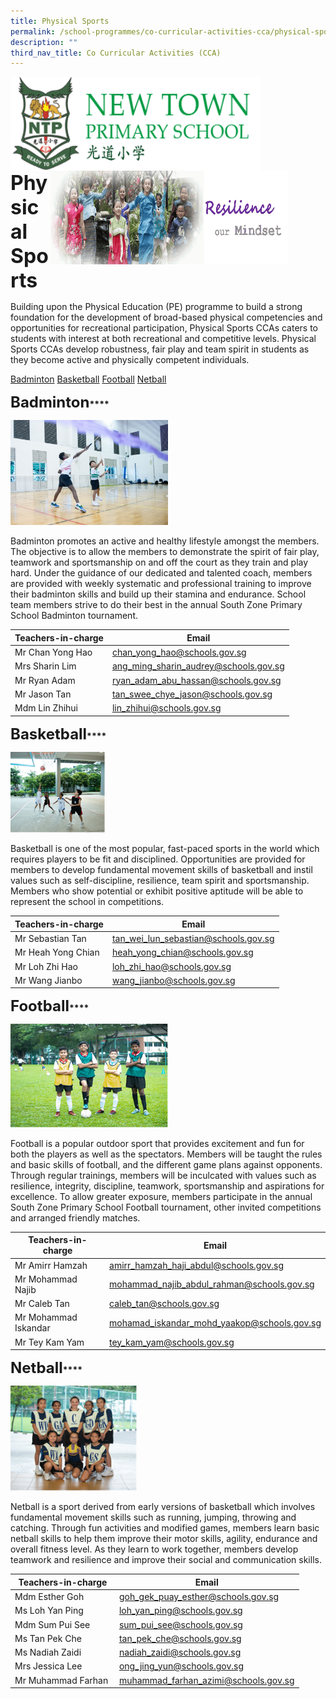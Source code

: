 ```yaml
---
title: Physical Sports
permalink: /school-programmes/co-curricular-activities-cca/physical-sports
description: ""
third_nav_title: Co Curricular Activities (CCA)
---
```

<img src="/images/logosub.png" style="width:400px;height:150px;margin-left:0px;" align = "left">

<img src="/images/Header%20GIF.gif" style="width:380px;height:150px;margin-right:60px;" align = "right">
<br><br><br><br><br><br>

**<font size=6>Physical Sports</font>**

Building upon the Physical Education (PE) programme to build a strong foundation for the development of broad-based physical competencies and opportunities for recreational participation, Physical Sports CCAs caters to students with interest at both recreational and competitive levels. Physical Sports CCAs develop robustness, fair play and team spirit in students as they become active and physically competent individuals.

[Badminton](#Badminton)
[Basketball](#Basketball)
[Football](#Football)
[Netball](#Netball)


**<font size=5>Badminton</font>****<a name="Badminton"></a>**

<img src="/images/School%20Programmes/Physical%20Sports%201.jpg"  
     style="width:50%">

Badminton promotes an active and healthy lifestyle amongst the members. The objective is to allow the members to demonstrate the spirit of fair play, teamwork and sportsmanship on and off the court as they train and play hard. Under the guidance of our dedicated and talented coach, members are provided with weekly systematic and professional training to improve their badminton skills and build up their stamina and endurance. School team members strive to do their best in the annual South Zone Primary School Badminton tournament.  
  

| Teachers-in-charge | Email |
| --- | --- |
| Mr Chan Yong Hao | [chan\_yong\_hao@schools.gov.sg](mailto:chan_yong_hao@schools.gov.sg) |
| Mrs Sharin Lim | [ang\_ming\_sharin\_audrey@schools.gov.sg](mailto:ang_ming_sharin_audrey@schools.gov.sg) |
| Mr Ryan Adam | [ryan\_adam\_abu\_hassan@schools.gov.sg](mailto:ryan_adam_abu_hassan@schools.gov.sg) |
| Mr Jason Tan | [tan\_swee\_chye\_jason@schools.gov.sg](mailto:tan_swee_chye_jason@schools.gov.sg) |
| Mdm Lin Zhihui | [lin\_zhihui@schools.gov.sg](mailto:lin_zhihui@schools.gov.sg) |

**<font size=5>Basketball</font>****<a name="Basketball"></a>**

<img src="/images/School%20Programmes/Physical%20Sports%202.png"  
     style="width:30%">

Basketball is one of the most popular, fast-paced sports in the world which requires players to be fit and disciplined. Opportunities are provided for members to develop fundamental movement skills of basketball and instil values such as self-discipline, resilience, team spirit and sportsmanship. Members who show potential or exhibit positive aptitude will be able to represent the school in competitions.  
  

| Teachers-in-charge | Email |
| --- | --- |
| Mr Sebastian Tan | [tan\_wei\_lun\_sebastian@schools.gov.sg](mailto:tan_wei_lun_sebastian@schools.gov.sg) |
| Mr Heah Yong Chian | [heah\_yong\_chian@schools.gov.sg](mailto:heah_yong_chian@schools.gov.sg) |
| Mr Loh Zhi Hao | [loh\_zhi\_hao@schools.gov.sg](mailto:loh_zhi_hao@schools.gov.sg)  |
| Mr Wang Jianbo | [wang\_jianbo@schools.gov.sg](mailto:wang_jianbo@schools.gov.sg) |

**<font size=5>Football</font>****<a name="Football"></a>**

<img src="/images/School%20Programmes/Physical%20Sports%203.png"  
     style="width:50%">


Football is a popular outdoor sport that provides excitement and fun for both the players as well as the spectators. Members will be taught the rules and basic skills of football, and the different game plans against opponents. Through regular trainings, members will be inculcated with values such as resilience, integrity, discipline, teamwork, sportsmanship and aspirations for excellence. To allow greater exposure, members participate in the annual South Zone Primary School Football tournament, other invited competitions and arranged friendly matches.  
  

| Teachers-in-charge | Email |
| --- | --- |
| Mr Amirr Hamzah | [amirr\_hamzah\_haji\_abdul@schools.gov.sg](mailto:amirr_hamzah_haji_abdul@schools.gov.sg) |
| Mr Mohammad Najib | [mohammad\_najib\_abdul\_rahman@schools.gov.sg](mailto:mohammad_najib_abdul_rahman@schools.gov.sg) |
| Mr Caleb Tan | [caleb\_tan@schools.gov.sg](mailto:caleb_tan@schools.gov.sg)  |
| Mr Mohammad Iskandar | [mohamad\_iskandar\_mohd\_yaakop@schools.gov.sg](mailto:mohamad_iskandar_mohd_yaakop@schools.gov.sg)  |
| Mr Tey Kam Yam | [tey\_kam\_yam@schools.gov.sg](mailto:tey_kam_yam@schools.gov.sg) |


**<font size=5>Netball</font>****<a name="Netball"></a>**

<img src="/images/School%20Programmes/Physical%20Sports%204.png"  
     style="width:40%">


Netball is a sport derived from early versions of basketball which involves fundamental movement skills such as running, jumping, throwing and catching. Through fun activities and modified games, members learn basic netball skills to help them improve their motor skills, agility, endurance and overall fitness level. As they learn to work together, members develop teamwork and resilience and improve their social and communication skills.  
  

| Teachers-in-charge | Email |
| --- | --- |
| Mdm Esther Goh | [goh\_gek\_puay\_esther@schools.gov.sg](mailto:goh_gek_puay_esther@schools.gov.sg) |
| Ms Loh Yan Ping | [loh\_yan\_ping@schools.gov.sg](mailto:loh_yan_ping@schools.gov.sg) |
| Mdm Sum Pui See | [sum\_pui\_see@schools.gov.sg](mailto:sum_pui_see@schools.gov.sg) |
| Ms Tan Pek Che | [tan\_pek\_che@schools.gov.sg](mailto:tan_pek_che@schools.gov.sg)  |
| Ms Nadiah Zaidi | [nadiah\_zaidi@schools.gov.sg](mailto:nadiah_zaidi@schools.gov.sg)  |
| Mrs Jessica Lee | [ong\_jing\_yun@schools.gov.sg](mailto:ong_jing_yun@schools.gov.sg) |
| Mr Muhammad Farhan  | [muhammad\_farhan\_azimi@schools.gov.sg](mailto:muhammad_farhan_azimi@schools.gov.sg) |